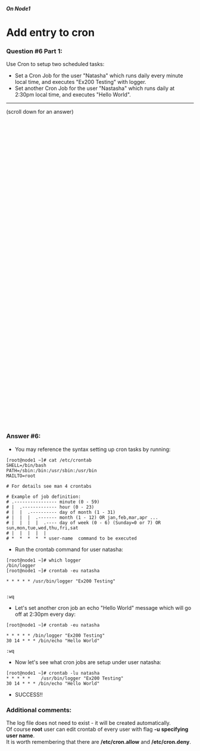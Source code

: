 ***On Node1***

# Add entry to cron

### Question #6 Part 1:
Use Cron to setup two scheduled tasks:
- Set a Cron Job for the user "Natasha" which runs daily every minute local time, and executes "Ex200 Testing" with logger.
- Set another Cron Job for the user "Nastasha" which runs daily at 2:30pm local time, and executes "Hello World".

***
(scroll down for an answer)

<br/><br/><br/><br/><br/><br/><br/><br/><br/><br/><br/><br/><br/><br/><br/><br/><br/><br/><br/><br/><br/><br/><br/><br/>
<br/><br/><br/><br/><br/><br/><br/><br/><br/><br/><br/><br/><br/><br/><br/><br/><br/><br/><br/><br/><br/><br/><br/><br/>

### Answer #6:
* You may reference the syntax setting up cron tasks by running:
```
[root@node1 ~]# cat /etc/crontab
SHELL=/bin/bash
PATH=/sbin:/bin:/usr/sbin:/usr/bin
MAILTO=root

# For details see man 4 crontabs

# Example of job definition:
# .---------------- minute (0 - 59)
# |  .------------- hour (0 - 23)
# |  |  .---------- day of month (1 - 31)
# |  |  |  .------- month (1 - 12) OR jan,feb,mar,apr ...
# |  |  |  |  .---- day of week (0 - 6) (Sunday=0 or 7) OR sun,mon,tue,wed,thu,fri,sat
# |  |  |  |  |
# *  *  *  *  * user-name  command to be executed
```  

* Run the crontab command for user natasha:
```
[root@node1 ~]# which logger
/bin/logger
[root@node1 ~]# crontab -eu natasha

* * * * * /usr/bin/logger "Ex200 Testing"


:wq
```

* Let's set another cron job an echo "Hello World" message which will go off at 2:30pm every day:
```
[root@node1 ~]# crontab -eu natasha

* * * * * /bin/logger "Ex200 Testing"
30 14 * * * /bin/echo "Hello World"

:wq 
```

* Now let's see what cron jobs are setup under user natasha:
```
[root@node1 ~]# crontab -lu natasha
* * * * *    /usr/bin/logger "Ex200 Testing"
30 14 * * * /bin/echo "Hello World"
```

* SUCCESS!!



### Additional comments:

The log file does not need to exist - it will be created automatically. \
Of course **root** user can edit crontab of every user with flag **-u** **specifying user name**. \
It is worth remembering that there are **/etc/cron.allow** and **/etc/cron.deny**. 
